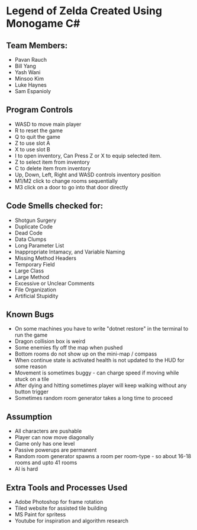 # Legend of Zelda Created Using Monogame C#

## Team Members:
- Pavan Rauch
- Bill Yang
- Yash Wani
- Minsoo Kim
- Luke Haynes
- Sam Espanioly

## Program Controls
- WASD to move main player
- R to reset the game
- Q to quit the game
- Z to use slot A
- X to use slot B
- I to open inventory, Can Press Z or X to equip selected item.
- Z to select item from inventory
- C to delete item from inventory
- Up, Down, Left, Right and WASD controls inventory position  
- M1/M2 click to change rooms sequentially
- M3 click on a door to go into that door directly

## Code Smells checked for:
- Shotgun Surgery
- Duplicate Code
- Dead Code
- Data Clumps
- Long Parameter List
- Inappropriate Intamacy, and Variable Naming
- Missing Method Headers
- Temporary Field
- Large Class
- Large Method
- Excessive or Unclear Comments
- File Organization
- Artificial Stupidity 

## Known Bugs
- On some machines you have to write "dotnet restore" in the terminal to run the game
- Dragon collision box is weird
- Some enemies fly off the map when pushed
- Bottom rooms do not show up on the mini-map / compass
- When continue state is activated health is not updated to the HUD for some reason
- Movement is sometimes buggy - can charge speed if moving while stuck on a tile
- After dying and hitting sometimes player will keep walking without any button trigger
- Sometimes random room generator takes a long time to proceed

## Assumption
- All characters are pushable
- Player can now move diagonally
- Game only has one level
- Passive powerups are permanent
- Random room generator spawns a room per room-type - so about 16-18 rooms and upto 41 rooms
- AI is hard

## Extra Tools and Processes Used
- Adobe Photoshop for frame rotation
- Tiled website for assisted tile building
- MS Paint for spritess
- Youtube for inspiration and algorithm research

